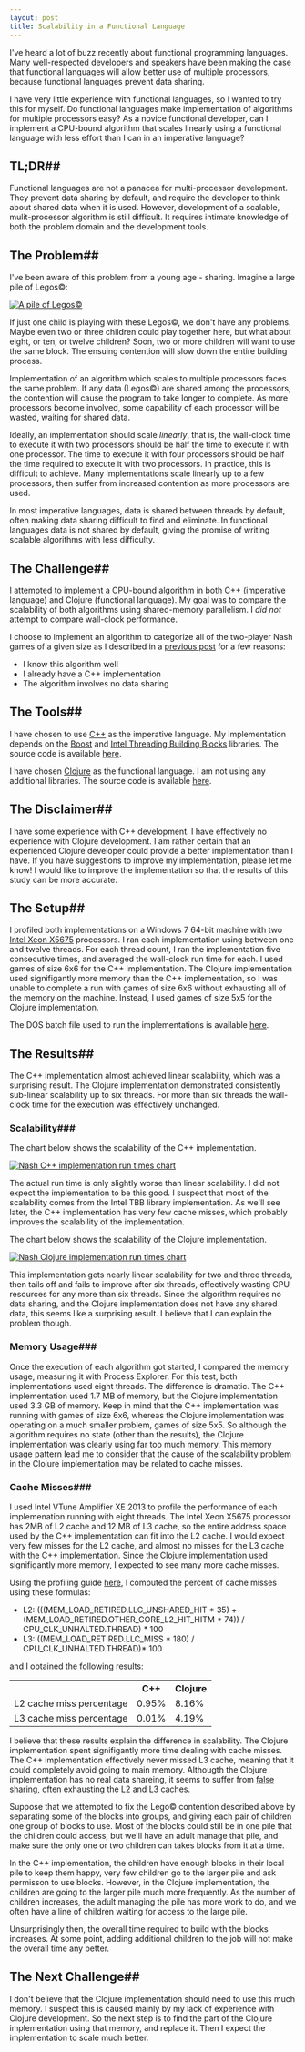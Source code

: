 ```yaml
---
layout: post
title: Scalability in a Functional Language
---
```

I've heard a lot of buzz recently about functional programming languages. Many well-respected developers and speakers have been making the case that functional languages will allow better use of multiple processors, because functional languages prevent data sharing.

I have very little experience with functional languages, so I wanted to try this for myself. Do functional languages make implementation of algorithms for multiple processors easy? As a novice functional developer, can I implement a CPU-bound algorithm that scales linearly using a functional language with less effort than I can in an imperative language?

## TL;DR##
Functional languages are not a panacea for multi-processor development. They prevent data sharing by default, and require the developer to think about shared data when it is used. However, development of a scalable, mulit-processor algorithm is still difficult. It requires intimate knowledge of both the problem domain and the development tools.

## The Problem##
I've been aware of this problem from a young age - sharing. Imagine a large pile of Legos&copy;:

<a href="http://www.flickr.com/photos/8331761@N07/2502135281/">![A pile of Legos&copy;](/static/images/scalability-in-a-functional-language/pile-of-legos.jpg "Photo by musicmoon@rogers.com")</a>

If just one child is playing with these Legos&copy;, we don't have any problems. Maybe even two or three children could play together here, but what about eight, or ten, or twelve children? Soon, two or more children will want to use the same block. The ensuing contention will slow down the entire building process.

Implementation of an algorithm which scales to multiple processors faces the same problem. If any data (Legos&copy;) are shared among the processors, the contention will cause the program to take longer to complete. As more processors become involved, some capability of each processor will be wasted, waiting for 
shared data.

Ideally, an implementation should scale _linearly_, that is, the wall-clock time to execute it with two processors should be half the time to execute it with one processor. The time to execute it with four processors should be half the time required to execute it with two processors. In practice, this is difficult to achieve. Many implementations scale linearly up to a few processors, then suffer from increased contention as more processors are used.

In most imperative languages, data is shared between threads by default, often making data sharing difficult to find and eliminate. In functional languages data is not shared by default, giving the promise of writing scalable algorithms with less difficulty.

## The Challenge##
I attempted to implement a CPU-bound algorithm in both C++ (imperative language) and Clojure (functional language). My goal was to compare the scalability of both algorithms using shared-memory parallelism. I _did not_ attempt to compare wall-clock performance.

I choose to implement an algorithm to categorize all of the two-player Nash games of a given size as I described in a [previous post](/a-brief-introduction-to-nash-games/) for a few reasons:

* I know this algorithm well
* I already have a C++ implementation
* The algorithm involves no data sharing

## The Tools##
I have chosen to use [C++](http://isocpp.org) as the imperative language. My implementation depends on the [Boost](http://boost.org) and [Intel Threading Building Blocks](http://threadingbuildingblocks.org/) libraries. The source code is available [here](https://github.com/joshpeterson/Nash).

I have chosen [Clojure](http://clojure.org/) as the functional language. I am not using any additional libraries.  The source code is available [here](https://github.com/joshpeterson/nash-clojure).

## The Disclaimer##
I have some experience with C++ development. I have effectively no experience with Clojure development. I am rather certain that an experienced Clojure developer could provide a better implementation than I have. If you have suggestions to improve my implementation, please let me know! I would like to improve the implementation so that the results of this study can be more accurate.

## The Setup##
I profiled both implementations on a Windows 7 64-bit machine with two [Intel Xeon X5675](http://ark.intel.com/products/52577/) processors. I ran each implementation using between one and twelve threads. For each thread count, I ran the implementation five consecutive times, and averaged the wall-clock run time for each. I used games of size 6x6 for the C++ implementation. The Clojure implementation used signifigantly more memory than the C++ implementation, so I was unable to complete a run with games of size 6x6 without exhausting all of the memory on the machine. Instead, I used games of size 5x5 for the Clojure implementation.

The DOS batch file used to run the implementations is available [here](https://gist.github.com/joshpeterson/5429267).

## The Results##
The C++ implementation almost achieved linear scalability, which was a surprising result. The Clojure implementation demonstrated consistently sub-linear scalability up to six threads. For more than six threads the wall-clock time for the execution was effectively unchanged.

### Scalability###
The chart below shows the scalability of the C++ implementation.

<a href="https://docs.google.com/spreadsheet/pub?key=0Aviq84mNTIzZdFlfMjdqaWNCSHBEQ3NYcFFPNTQyc2c&single=true&gid=0&output=html">![Nash C++ implementation run times chart](/static/images/scalability-in-a-functional-language/nash-cpp-run-times.png "Nash C++ implementation run times - follow the link to see the raw data.")</a>

The actual run time is only slightly worse than linear scalability. I did not expect the implementation to be this good. I suspect that most of the scalability comes from the Intel TBB library implementation. As we'll see later, the C++ implementation has very few cache misses, which probably improves the scalability of the implementation.

The chart below shows the scalability of the Clojure implementation.

<a href="https://docs.google.com/spreadsheet/pub?key=0Aviq84mNTIzZdFlfMjdqaWNCSHBEQ3NYcFFPNTQyc2c&single=true&gid=2&output=html">![Nash Clojure implementation run times chart](/static/images/scalability-in-a-functional-language/nash-clojure-run-times.png "Nash Clojure implementation run times - follow the link to see the raw data.")</a>

This implementation gets nearly linear scalability for two and three threads, then tails off and fails to improve after six threads, effectively wasting CPU resources for any more than six threads. Since the algorithm requires no data sharing, and the Clojure implementation does not have any shared data, this seems like a surprising result. I believe that I can explain the problem though.

### Memory Usage###
Once the execution of each algorithm got started, I compared the memory usage, measuring it with Process Explorer. For this test, both implementations used eight threads. The difference is dramatic. The C++ implementation used 1.7 MB of memory, but the Clojure implementation used 3.3 GB of memory. Keep in mind that the C++ implementation was running with games of size 6x6, whereas the Clojure implementation was operating on a much smaller problem, games of size 5x5. So although the algorithm requires no state (other than the results), the Clojure implementation was clearly using far too much memory. This memory usage pattern lead me to consider that the cause of the scalability problem in the Clojure implementation may be related to cache misses.

### Cache Misses###
I used Intel VTune Amplifier XE 2013 to profile the performance of each implemenation running with eight threads. The Intel Xeon X5675 processor has 2MB of L2 cache and 12 MB of L3 cache, so the entire address space used by the C++ implementation can fit into the L2 cache. I would expect very few misses for the L2 cache, and almost no misses for the L3 cache with the C++ implementation. Since the Clojure implementation used signifigantly more memory, I expected to see many more cache misses.

Using the profiling guide [here](http://software.intel.com/sites/default/files/m/a/d/2/2/e/15529-Intel_VTune_Using.pdf), I computed the percent of cache misses using these formulas:

* L2: (((MEM_LOAD_RETIRED.LLC_UNSHARED_HIT * 35) + (MEM_LOAD_RETIRED.OTHER_CORE_L2_HIT_HITM * 74)) / CPU_CLK_UNHALTED.THREAD) * 100
* L3: ((MEM_LOAD_RETIRED.LLC_MISS * 180) / CPU_CLK_UNHALTED.THREAD)* 100

and I obtained the following results:

<center>
<table class="gridtable">
    <tr>
        <th></th>
        <th>C++</th>
        <th>Clojure</th>
    </tr>
    <tr>
        <td>L2 cache miss percentage</td>
        <td>0.95%</td>
        <td>8.16%</td>
    </tr>
    <tr>
        <td>L3 cache miss percentage</td>
        <td>0.01%</td>
        <td>4.19%</td>
    </tr>
</table>
</center>

I believe that these results explain the difference in scalability. The Clojure implementation spent signifigantly more time dealing with cache misses. The C++ implementation effectively never missed L3 cache, meaning that it could completely avoid going to main memory. Althougth the Clojure implementation has no real data shareing, it seems to suffer from [false sharing](http://en.wikipedia.org/wiki/False_sharing), often exhausting the L2 and L3 caches.

Suppose that we attempted to fix the Lego&copy; contention described above by separating some of the blocks into groups, and giving each pair of children one group of blocks to use. Most of the blocks could still be in one pile that the children could access, but we'll have an adult manage that pile, and make sure the only one or two children can takes blocks from it at a time.

In the C++ implementation, the children have enough blocks in their local pile to keep them happy, very few children go to the larger pile and ask permisson to use blocks. However, in the Clojure implementation, the children are going to the larger pile much more frequently. As the number of children increases, the adult managing the pile has more work to do, and we often have a line of children waiting for access to the large pile.

Unsurprisingly then, the overall time required to build with the blocks increases. At some point, adding additional children to the job will not make the overall time any better.

## The Next Challenge##
I don't believe that the Clojure implementation should need to use this much memory. I suspect this is caused mainly by my lack of experience with Clojure development. So the next step is to find the part of the Clojure implementation using that memory, and replace it. Then I expect the implementation to scale much better.
